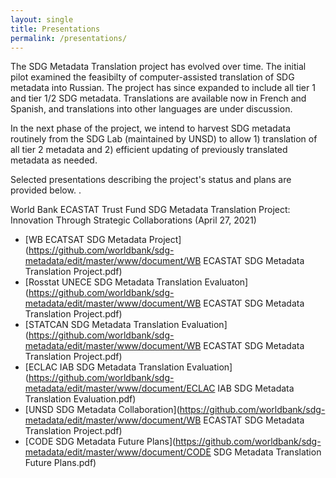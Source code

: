 ```yaml
---
layout: single
title: Presentations
permalink: /presentations/
---
```


The SDG Metadata Translation project has evolved over time. The initial pilot examined the feasibilty of computer-assisted translation of SDG metadata into Russian. The project has since expanded to include all tier 1 and tier 1/2 SDG metadata. Translations are available now in French and Spanish, and translations into other languages are under discussion.

In the next phase of the project, we intend to harvest SDG metadata routinely from the SDG Lab (maintained by UNSD) to allow 1) translation of all tier 2 metadata and 2) efficient updating of previously translated metadata as needed.  

Selected presentations describing the project's status and plans are provided below. .

World Bank ECASTAT Trust Fund SDG Metadata Translation Project: Innovation Through Strategic Collaborations (April 27, 2021)
 * [WB ECATSAT SDG Metadata Project](https://github.com/worldbank/sdg-metadata/edit/master/www/document/WB ECASTAT SDG Metadata Translation Project.pdf)
 * [Rosstat UNECE SDG Metadata Translation Evaluaton](https://github.com/worldbank/sdg-metadata/edit/master/www/document/WB ECASTAT SDG Metadata Translation Project.pdf)
 * [STATCAN SDG Metadata Translation Evaluation](https://github.com/worldbank/sdg-metadata/edit/master/www/document/WB ECASTAT SDG Metadata Translation Project.pdf)
 * [ECLAC IAB SDG Metadata Translation Evaluation](https://github.com/worldbank/sdg-metadata/edit/master/www/document/ECLAC IAB SDG Metadata Translation Evaluation.pdf)
 * [UNSD SDG Metadata Collaboration](https://github.com/worldbank/sdg-metadata/edit/master/www/document/WB ECASTAT SDG Metadata Translation Project.pdf)
 * [CODE SDG Metadata Future Plans](https://github.com/worldbank/sdg-metadata/edit/master/www/document/CODE SDG Metadata Translation Future Plans.pdf)
